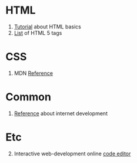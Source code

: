 # HTML

1. [Tutorial](https://internetingishard.com) about HTML basics
1. [List](https://www.tutorialrepublic.com/html-reference/html5-tags.php) of HTML 5 tags

# CSS

1. MDN [Reference](https://developer.mozilla.org/en-US/docs/Web/CSS/Reference)

# Common

1. [Reference](https://developer.mozilla.org/en-US/) about internet development
# Etc
2. Interactive web-development online [code editor](https://codepen.io/)